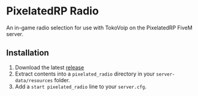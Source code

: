 # PixelatedRP Radio
An in-game radio selection for use with TokoVoip on the PixelatedRP FiveM server.

## Installation
1. Download the latest [release](https://github.com/pixelated-rp/radio/releases)
2. Extract contents into a `pixelated_radio` directory in your `server-data/resources` folder.
3. Add a `start pixelated_radio` line to your `server.cfg`.